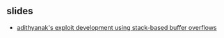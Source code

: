 ## slides

* [adithyanak's exploit development using stack-based buffer overflows](https://github.com/adithyan-ak/Slides/blob/main/Exploit%20Development%20Stack%20Bufferoverflow.pdf)
